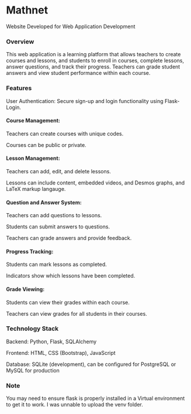 # Mathnet
Website Developed for Web Application Development

### Overview

This web application is a learning platform that allows teachers to create courses and lessons, and students to enroll in courses, complete lessons, answer questions, and track their progress. Teachers can grade student answers and view student performance within each course.

### Features

User Authentication: Secure sign-up and login functionality using Flask-Login.

#### Course Management:

Teachers can create courses with unique codes.

Courses can be public or private.

#### Lesson Management:

Teachers can add, edit, and delete lessons.

Lessons can include content, embedded videos, and Desmos graphs, and LaTeX markup langauge.

#### Question and Answer System:

Teachers can add questions to lessons.

Students can submit answers to questions.

Teachers can grade answers and provide feedback.

#### Progress Tracking:

Students can mark lessons as completed.

Indicators show which lessons have been completed.

#### Grade Viewing:

Students can view their grades within each course.

Teachers can view grades for all students in their courses.


### Technology Stack

Backend: Python, Flask, SQLAlchemy

Frontend: HTML, CSS (Bootstrap), JavaScript

Database: SQLite (development), can be configured for PostgreSQL or MySQL for production

### Note
You may need to ensure flask is properly installed in a Virtual environment to get it to work. I was unnable to upload the venv folder.

